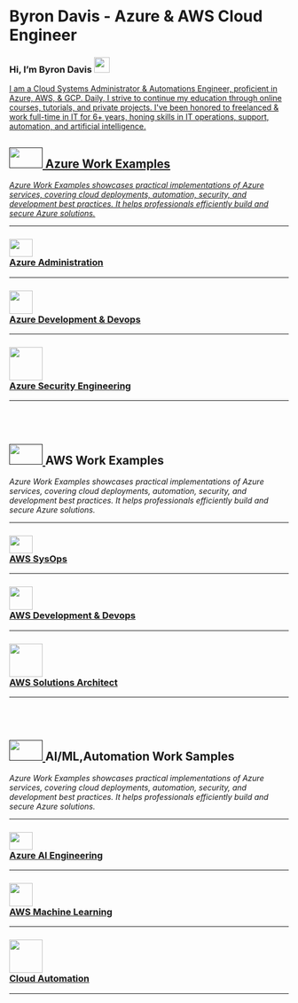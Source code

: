 # Byron Davis - Azure & AWS Cloud Engineer


### Hi, I’m Byron Davis <a href="https://www.linkedin.com/in/arydelle/" target="_blank"><img src="https://static.vecteezy.com/system/resources/previews/023/986/926/large_2x/linkedin-logo-linkedin-logo-transparent-linkedin-icon-transparent-free-free-png.png" width="28" height="28" />
I am a Cloud Systems Administrator & Automations Engineer, proficient in Azure, AWS, & GCP.
Daily, I strive to continue my education through online courses, tutorials, and private projects.
I've been honored to freelanced & work full-time in IT for 6+ years, honing skills in IT operations, support, automation, and artificial intelligence. 
## <a href="" target="_blank"><img src="https://logos-world.net/wp-content/uploads/2021/02/Microsoft-Azure-Emblem.png" width="60" height="37" /> Azure Work Examples ##
<p> <i>Azure Work Examples showcases practical implementations of Azure services, covering cloud deployments, automation, security, and development best practices. It helps professionals efficiently build and secure Azure solutions.</i> </p>
    
-----
### <a href="https://github.com/Arydellex/Azure-Administration" target="_blank"><img src="https://logos-download.com/wp-content/uploads/2016/06/Microsoft_logo_azure.png" width="42" height="32" /> <br>Azure Administration <br>
-----
### <a href="https://github.com/Arydellex/Azure-Development" target="_blank"><img src="https://static-00.iconduck.com/assets.00/visual-studio-code-icon-512x506-2fdb6ar6.png" width="42" height="42" /> <br>Azure Development & Devops <br>
-----
### <a href="https://github.com/Arydellex/Azure-Security-Engineering" target="_blank"><img src="https://static.vecteezy.com/system/resources/previews/016/314/890/original/transparent-cloud-security-icon-free-png.png" width="60" height="60" /> <br>Azure Security Engineering <br>
-----

<br><br>
    
## <a href="" target="_blank"> <img src="https://external-content.duckduckgo.com/iu/?u=https%3A%2F%2Fcdn2.amezmo.net%2Fi%2Faws-logo.cfb5b881865d3101.png&f=1&nofb=1&ipt=802e9df31eed406e06c3b4223e01d01531ae24778634c34e82468dd1862615d6&ipo=images" width="60" height="37" /> </a>AWS Work Examples
<p> <i>Azure Work Examples showcases practical implementations of Azure services, covering cloud deployments, automation, security, and development best practices. It helps professionals efficiently build and secure Azure solutions.</i> </p>
    
-----
### <a href="https://github.com/Arydellex/Azure-Administration" target="_blank"><img src="https://logos-download.com/wp-content/uploads/2016/06/Microsoft_logo_azure.png" width="42" height="32" /> <br> AWS SysOps <br>
-----
### <a href="https://github.com/Arydellex/Azure-Development" target="_blank"><img src="https://static-00.iconduck.com/assets.00/visual-studio-code-icon-512x506-2fdb6ar6.png" width="42" height="42" /> <br> AWS Development & Devops <br>
-----
### <a href="https://github.com/Arydellex/Azure-Security-Engineering" target="_blank"><img src="https://static.vecteezy.com/system/resources/previews/016/314/890/original/transparent-cloud-security-icon-free-png.png" width="60" height="60" /> <br> AWS Solutions Architect <br>
-----


<br><br>
    
## <a href="" target="_blank"> <img src="https://external-content.duckduckgo.com/iu/?u=https%3A%2F%2Fcdn2.amezmo.net%2Fi%2Faws-logo.cfb5b881865d3101.png&f=1&nofb=1&ipt=802e9df31eed406e06c3b4223e01d01531ae24778634c34e82468dd1862615d6&ipo=images" width="60" height="37" /> </a>AI/ML,Automation Work Samples
<p> <i>Azure Work Examples showcases practical implementations of Azure services, covering cloud deployments, automation, security, and development best practices. It helps professionals efficiently build and secure Azure solutions.</i> </p>
    
-----
### <a href="https://github.com/Arydellex/Azure-Administration" target="_blank"><img src="https://logos-download.com/wp-content/uploads/2016/06/Microsoft_logo_azure.png" width="42" height="32" /> <br>Azure AI Engineering <br>
-----
### <a href="https://github.com/Arydellex/Azure-Development" target="_blank"><img src="https://static-00.iconduck.com/assets.00/visual-studio-code-icon-512x506-2fdb6ar6.png" width="42" height="42" /> <br>AWS Machine Learning <br>
-----
### <a href="https://github.com/Arydellex/Azure-Security-Engineering" target="_blank"><img src="https://static.vecteezy.com/system/resources/previews/016/314/890/original/transparent-cloud-security-icon-free-png.png" width="60" height="60" /> <br> Cloud Automation <br>
-----
